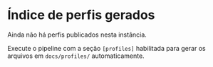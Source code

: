 # Índice de perfis gerados

Ainda não há perfis publicados nesta instância.

Execute o pipeline com a seção `[profiles]` habilitada para gerar os arquivos em `docs/profiles/` automaticamente.
